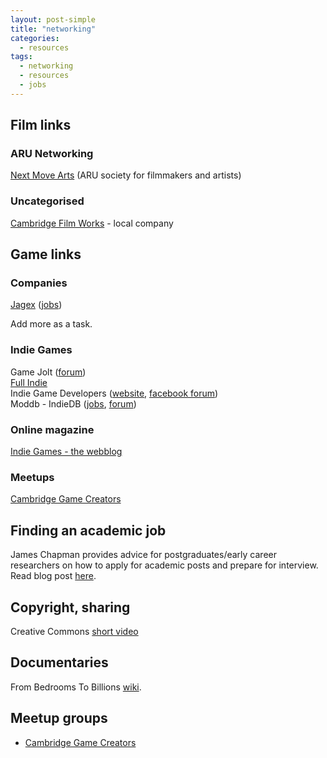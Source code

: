 ```yaml
---
layout: post-simple
title: "networking"
categories:
  - resources
tags:
  - networking
  - resources
  - jobs
---
```


## Film links

### ARU Networking
[Next Move Arts](https://nextmovearts.wordpress.com/) (ARU society for filmmakers and artists)

### Uncategorised
[Cambridge Film Works](http://www.cambridgefilmworks.com/) - local company

## Game links
### Companies

[Jagex](https://www.jagex.com) ([jobs](https://www.jagex.com/careers))

Add more as a task.

### Indie Games

Game Jolt ([forum](http://gamejolt.com/forums))   
[Full Indie](http://www.fullindie.co.uk/)   
Indie Game Developers ([website](https://indiegamedevelopers.org/), [facebook forum](https://www.facebook.com/groups/IndieGameDevs/))   
Moddb - IndieDB ([jobs](http://www.moddb.com/jobs), [forum](http://www.indiedb.com/))

### Online magazine

[Indie Games - the webblog](http://indiegames.com/index.html)

### Meetups
[Cambridge Game Creators](https://www.meetup.com/Cambridge-Game-Creators)   

## Finding an academic job

James Chapman provides advice for postgraduates/early career researchers on how to apply for academic posts and prepare for interview. Read blog post [here](http://iamhist.org/2017/08/applying-academic-posts-film-media/).

## Copyright, sharing

Creative Commons [short video](https://vimeo.com/25684782)

## Documentaries

From Bedrooms To Billions [wiki](https://en.m.wikipedia.org/wiki/From_Bedrooms_to_Billions).


## Meetup groups

* [Cambridge Game Creators](https://www.meetup.com/Cambridge-Game-Creators/)
